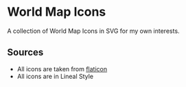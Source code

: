 # World Map Icons
A collection of World Map Icons in SVG for my own interests.

## Sources
- All icons are taken from [flaticon](https://www.flaticon.com/)
- All icons are in Lineal Style
